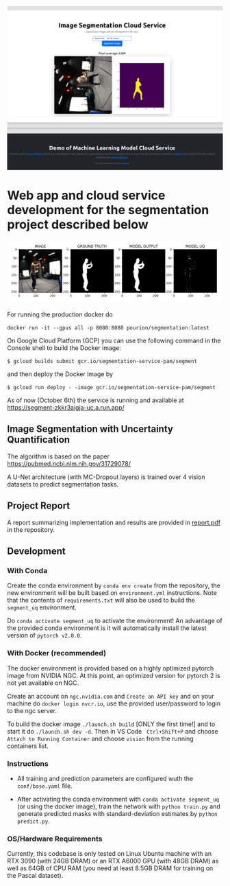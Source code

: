 ![Screenshot](assets/segmentation_web_app.png)

# Web app and cloud service development for the segmentation project described below

![Screenshot](assets/pred_1.png)


For running the production docker do 
```
docker run -it --gpus all -p 8080:8080 pourion/segmentation:latest
```

On Google Cloud Platform (GCP) you can use the following command in the Console shell to build the Docker image:
```
$ gcloud builds submit gcr.io/segmentation-service-pam/segment
```
and then deploy the Docker image by
```
$ gcloud run deploy - -image gcr.io/segmentation-service-pam/segment
```

As of now (October 6th) the service is running and available at https://segment-zkkr3aigja-uc.a.run.app/ 

## Image Segmentation with Uncertainty Quantification
The algorithm is based on the paper https://pubmed.ncbi.nlm.nih.gov/31729078/ 

A U-Net architecture (with MC-Dropout layers) is trained over 4 vision datasets to predict segmentation tasks. 

## Project Report
A report summarizing implementation and results are provided in [report.pdf](https://github.com/samirapakravan/segmentation_uq/blob/main/report.pdf) in the repository.

## Development
### With Conda
Create the conda environment by `conda env create` from the repository, the new environment will be built based on `environment.yml` instructions. Note that the contents of `requirements.txt` will also be used to build the ``segment_uq`` environment.

Do `conda activate segment_uq` to activate the environment! An advantage of the provided conda environment is it will automatically install the latest version of `pytorch v2.0.0`.

### With Docker (recommended)
The docker environment is provided based on a highly optimized pytorch image from NVIDIA NGC. At this point, an optimized version for pytorch 2 is not yet available on NGC.

Create an account on ``ngc.nvidia.com`` and ``Create an API key`` and on your machine do ``docker login nvcr.io``, use the provided user/password to login to the ngc server.

To build the docker image ``./launch.sh build`` [ONLY the first time!] and to start it do ``./launch.sh dev -d``. Then in VS Code `` Ctrl+Shift+P`` and choose ``Attach to Running Container`` and choose ``vision`` from the running containers list.

### Instructions

- All training and prediction parameters are configured wuth the `conf/base.yaml` file.

- After activating the conda environment with `conda activate segment_uq` (or using the docker image), train the network with `python train.py` and generate predicted masks with standard-deviation estimates by `python predict.py`.

### OS/Hardware Requirements
Currently, this codebase is only tested on Linux Ubuntu machine with an RTX 3090 (with 24GB DRAM) or an RTX A6000 GPU (with 48GB DRAM) as well as 64GB of CPU RAM (you need at least 8.5GB DRAM for training on the Pascal dataset).
